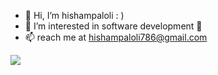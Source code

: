 - 👋 Hi, I’m hishampaloli  : )
- 👀 I’m interested in software development 🥳
- 📫 reach me at hishampaloli786@gmail.com 

[![](https://visitcount.itsvg.in/api?id=hishampaloli&icon=0&color=0)](https://visitcount.itsvg.in)
